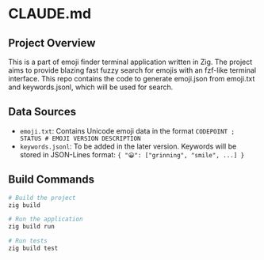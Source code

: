 # CLAUDE.md

## Project Overview

This is a part of emoji finder terminal application written in Zig.
The project aims to provide blazing fast fuzzy search for emojis with an fzf-like terminal interface.
This repo contains the code to generate emoji.json from emoji.txt and keywords.jsonl, which will be used for search.

## Data Sources

- `emoji.txt`: Contains Unicode emoji data in the format `CODEPOINT ; STATUS # EMOJI VERSION DESCRIPTION`
- `keywords.jsonl`: To be added in the later version. Keywords will be stored in JSON-Lines format: `{ "😀": ["grinning", "smile", ...] }`

## Build Commands

```bash
# Build the project
zig build

# Run the application
zig build run

# Run tests
zig build test
```